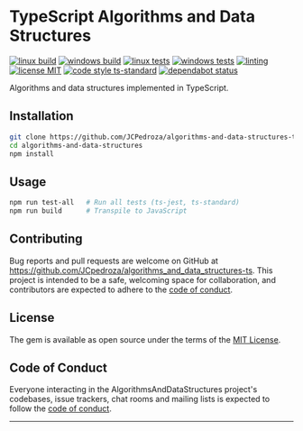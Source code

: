 # TypeScript Algorithms and Data Structures

[![linux build][0]][1]
[![windows build][2]][3]
[![linux tests][4]][5]
[![windows tests][6]][7]
[![linting][8]][9]
[![license MIT][10]][11]
[![code style ts-standard][12]][13]
[![dependabot status][14]][15]

Algorithms and data structures implemented in TypeScript.

## Installation

```bash
git clone https://github.com/JCPedroza/algorithms-and-data-structures-ts.git
cd algorithms-and-data-structures
npm install
```

## Usage

```bash
npm run test-all   # Run all tests (ts-jest, ts-standard)
npm run build      # Transpile to JavaScript
```

## Contributing

Bug reports and pull requests are welcome on GitHub at https://github.com/JCpedroza/algorithms_and_data_structures-ts.
This project is intended to be a safe, welcoming space for collaboration, and
contributors are expected to adhere to the [code of conduct](https://github.com/[USERNAME]/algorithms_and_data_structures/blob/master/CODE_OF_CONDUCT.md).

## License

The gem is available as open source under the terms of the [MIT License](https://opensource.org/licenses/MIT).

## Code of Conduct

Everyone interacting in the AlgorithmsAndDataStructures project's codebases, issue trackers, chat rooms and mailing lists is expected to follow the [code of conduct](https://github.com/[USERNAME]/algorithms_and_data_structures/blob/master/CODE_OF_CONDUCT.md).

---

[0]: https://github.com/JCPedroza/algorithms-and-data-structures-ts/actions/workflows/linux.build.node.js.yml/badge.svg
[1]: https://github.com/JCPedroza/algorithms-and-data-structures-ts/actions/workflows/linux.build.node.js.yml
[2]: https://github.com/JCPedroza/algorithms-and-data-structures-ts/actions/workflows/windows.build.node.js.yml/badge.svg
[3]: https://github.com/JCPedroza/algorithms-and-data-structures-ts/actions/workflows/windows.build.node.js.yml
[4]: https://github.com/JCPedroza/algorithms-and-data-structures-ts/actions/workflows/linux.test.node.js.yml/badge.svg
[5]: https://github.com/JCPedroza/algorithms-and-data-structures-ts/actions/workflows/linux.test.node.js.yml
[6]: https://github.com/JCPedroza/algorithms-and-data-structures-ts/actions/workflows/windows.test.node.js.yml/badge.svg
[7]: https://github.com/JCPedroza/algorithms-and-data-structures-ts/actions/workflows/windows.test.node.js.yml
[8]: https://github.com/JCPedroza/algorithms-and-data-structures-ts/actions/workflows/linux.style.node.yml/badge.svg
[9]: https://github.com/JCPedroza/algorithms-and-data-structures-ts/actions/workflows/linux.style.node.yml

[10]: https://badgen.net/github/license/JCPedroza/algorithms-and-data-structures-ts
[11]: https://en.wikipedia.org/wiki/MIT_License
[12]: https://badgen.net/badge/code%20style/ts-standard/blue?icon=typescript
[13]: https://github.com/standard/ts-standard
[14]: https://badgen.net/github/dependabot/JCPedroza/algorithms-and-data-structures-ts?icon=dependabot
[15]: https://github.com/dependabot/dependabot-core
